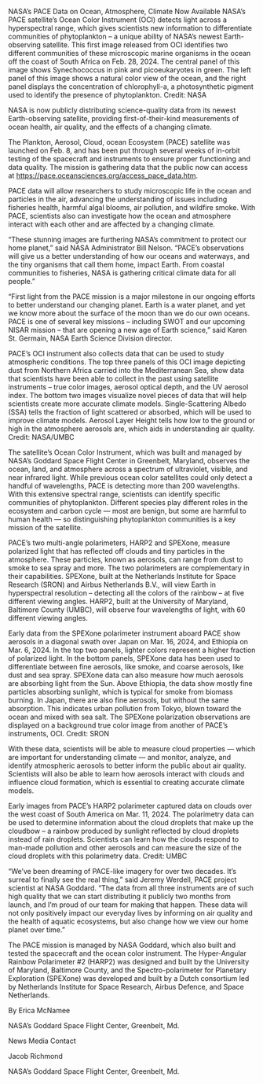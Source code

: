 NASA’s PACE Data on Ocean, Atmosphere, Climate Now Available 
 NASA’s PACE satellite’s Ocean Color Instrument (OCI) detects light across a hyperspectral range, which gives scientists new information to differentiate communities of phytoplankton – a unique ability of NASA’s newest Earth-observing satellite. This first image released from OCI identifies two different communities of these microscopic marine organisms in the ocean off the coast of South Africa on Feb. 28, 2024. The central panel of this image shows Synechococcus in pink and picoeukaryotes in green. The left panel of this image shows a natural color view of the ocean, and the right panel displays the concentration of chlorophyll-a, a photosynthetic pigment used to identify the presence of phytoplankton. Credit: NASA

NASA is now publicly distributing science-quality data from its newest Earth-observing satellite, providing first-of-their-kind measurements of ocean health, air quality, and the effects of a changing climate.

The Plankton, Aerosol, Cloud, ocean Ecosystem (PACE) satellite was launched on Feb. 8, and has been put through several weeks of in-orbit testing of the spacecraft and instruments to ensure proper functioning and data quality. The mission is gathering data that the public now can access at https://pace.oceansciences.org/access_pace_data.htm.

PACE data will allow researchers to study microscopic life in the ocean and particles in the air, advancing the understanding of issues including fisheries health, harmful algal blooms, air pollution, and wildfire smoke. With PACE, scientists also can investigate how the ocean and atmosphere interact with each other and are affected by a changing climate.

“These stunning images are furthering NASA’s commitment to protect our home planet,” said NASA Administrator Bill Nelson. “PACE’s observations will give us a better understanding of how our oceans and waterways, and the tiny organisms that call them home, impact Earth. From coastal communities to fisheries, NASA is gathering critical climate data for all people.”

“First light from the PACE mission is a major milestone in our ongoing efforts to better understand our changing planet. Earth is a water planet, and yet we know more about the surface of the moon than we do our own oceans. PACE is one of several key missions – including SWOT and our upcoming NISAR mission – that are opening a new age of Earth science,” said Karen St. Germain, NASA Earth Science Division director.

PACE’s OCI instrument also collects data that can be used to study atmospheric conditions. The top three panels of this OCI image depicting dust from Northern Africa carried into the Mediterranean Sea, show data that scientists have been able to collect in the past using satellite instruments – true color images, aerosol optical depth, and the UV aerosol index. The bottom two images visualize novel pieces of data that will help scientists create more accurate climate models. Single-Scattering Albedo (SSA) tells the fraction of light scattered or absorbed, which will be used to improve climate models. Aerosol Layer Height tells how low to the ground or high in the atmosphere aerosols are, which aids in understanding air quality. Credit: NASA/UMBC

The satellite’s Ocean Color Instrument, which was built and managed by NASA’s Goddard Space Flight Center in Greenbelt, Maryland, observes the ocean, land, and atmosphere across a spectrum of ultraviolet, visible, and near infrared light. While previous ocean color satellites could only detect a handful of wavelengths, PACE is detecting more than 200 wavelengths. With this extensive spectral range, scientists can identify specific communities of phytoplankton. Different species play different roles in the ecosystem and carbon cycle — most are benign, but some are harmful to human health — so distinguishing phytoplankton communities is a key mission of the satellite.

PACE’s two multi-angle polarimeters, HARP2 and SPEXone, measure polarized light that has reflected off clouds and tiny particles in the atmosphere. These particles, known as aerosols, can range from dust to smoke to sea spray and more. The two polarimeters are complementary in their capabilities. SPEXone, built at the Netherlands Institute for Space Research (SRON) and Airbus Netherlands B.V., will view Earth in hyperspectral resolution – detecting all the colors of the rainbow – at five different viewing angles. HARP2, built at the University of Maryland, Baltimore County (UMBC), will observe four wavelengths of light, with 60 different viewing angles.

Early data from the SPEXone polarimeter instrument aboard PACE show aerosols in a diagonal swath over Japan on Mar. 16, 2024, and Ethiopia on Mar. 6, 2024. In the top two panels, lighter colors represent a higher fraction of polarized light. In the bottom panels, SPEXone data has been used to differentiate between fine aerosols, like smoke, and coarse aerosols, like dust and sea spray. SPEXone data can also measure how much aerosols are absorbing light from the Sun. Above Ethiopia, the data show mostly fine particles absorbing sunlight, which is typical for smoke from biomass burning. In Japan, there are also fine aerosols, but without the same absorption. This indicates urban pollution from Tokyo, blown toward the ocean and mixed with sea salt. The SPEXone polarization observations are displayed on a background true color image from another of PACE’s instruments, OCI. Credit: SRON

With these data, scientists will be able to measure cloud properties — which are important for understanding climate — and monitor, analyze, and identify atmospheric aerosols to better inform the public about air quality. Scientists will also be able to learn how aerosols interact with clouds and influence cloud formation, which is essential to creating accurate climate models.

Early images from PACE’s HARP2 polarimeter captured data on clouds over the west coast of South America on Mar. 11, 2024. The polarimetry data can be used to determine information about the cloud droplets that make up the cloudbow – a rainbow produced by sunlight reflected by cloud droplets instead of rain droplets. Scientists can learn how the clouds respond to man-made pollution and other aerosols and can measure the size of the cloud droplets with this polarimetry data. Credit: UMBC

“We’ve been dreaming of PACE-like imagery for over two decades. It’s surreal to finally see the real thing,” said Jeremy Werdell, PACE project scientist at NASA Goddard. “The data from all three instruments are of such high quality that we can start distributing it publicly two months from launch, and I’m proud of our team for making that happen. These data will not only positively impact our everyday lives by informing on air quality and the health of aquatic ecosystems, but also change how we view our home planet over time.”

The PACE mission is managed by NASA Goddard, which also built and tested the spacecraft and the ocean color instrument. The Hyper-Angular Rainbow Polarimeter #2 (HARP2) was designed and built by the University of Maryland, Baltimore County, and the Spectro-polarimeter for Planetary Exploration (SPEXone) was developed and built by a Dutch consortium led by Netherlands Institute for Space Research, Airbus Defence, and Space Netherlands.

By Erica McNamee

NASA’s Goddard Space Flight Center, Greenbelt, Md.

News Media Contact

Jacob Richmond

NASA’s Goddard Space Flight Center, Greenbelt, Md.